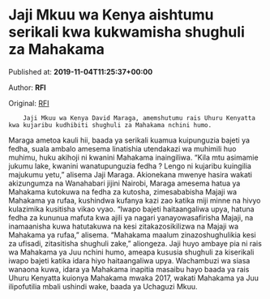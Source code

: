 
# Jaji Mkuu wa Kenya aishtumu serikali kwa kukwamisha shughuli za Mahakama

Published at: **2019-11-04T11:25:37+00:00**

Author: **RFI**

Original: [RFI](http://sw.rfi.fr/eac/20191104-jaji-mkuu-wa-kenya-aishtumu-serikali-kwa-kuipunguzia-bajeti)


        Jaji Mkuu wa Kenya David Maraga, amemshutumu rais Uhuru Kenyatta kwa kujaribu kudhibiti shughuli za Mahakama nchini humo.
      
Maraga ametoa kauli hii, baada ya serikali kuamua kuipunguzia bajeti ya fedha, suala ambalo amesema linatishia utendakazi wa muhimili huo muhimu, huku akihoji ni kwanini Mahakama inaingiliwa.
“Kila mtu asimamie jukumu lake, kwanini wanatupunguzia fedha ? Lengo ni kujaribu kuingilia majukumu yetu,” alisema Jaji Maraga.
Akionekana mwenye hasira wakati akizungumza na Wanahabari jijini Nairobi, Maraga amesema hatua ya Mahakama kutokuwa na fedha za kutosha, zimesababisha Majaji wa Mahakama ya rufaa, kushindwa kufanya kazi zao katika miji minne na hivyo kulazimika kusitisha vikao vyao.
“Iwapo bajeti haitaangaliwa upya, hatuna fedha za kununua mafuta kwa ajili ya nagari yanayowasafirisha Majaji, na inamaanisha kuwa hatutakuwa na kesi zitakazosikilizwa na Majaji wa Mahakama ya rufaa,” alisema.
“Mahakama maalum zinazoshughulikia kesi za ufisadi, zitasitisha shughuli zake,” aliongeza.
Jaji huyo ambaye pia ni rais wa Mahakama ya Juu nchini humo, ameapa kususia shughuli za kiserikali iwapo bajeti katika idara hiyo haitaangaliwa upya.
Wachambuzi wa siasa wanaona kuwa, idara ya Mahakama inapitia masaibu hayo baada ya rais Uhuru Kenyatta kuionya Mahakama mwaka 2017, wakati Mahakama ya Juu ilipofutilia mbali ushindi wake, baada ya Uchaguzi Mkuu.
